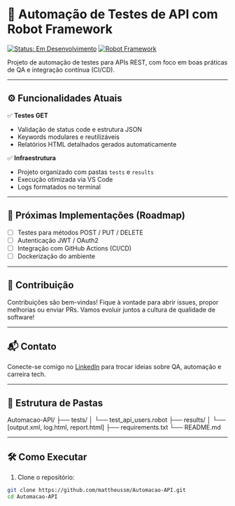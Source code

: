 # 🚀 Automação de Testes de API com Robot Framework

[![Status: Em Desenvolvimento](https://img.shields.io/badge/status-em%20desenvolvimento-yellow)](https://github.com/mattheussm/Automacao-API)
[![Robot Framework](https://img.shields.io/badge/Robot_Framework-5.0+-green?logo=robot-framework)](https://robotframework.org/)

Projeto de automação de testes para APIs REST, com foco em boas práticas de QA e integração contínua (CI/CD).

---

## ⚙️ Funcionalidades Atuais

✅ **Testes GET**  
- Validação de status code e estrutura JSON  
- Keywords modulares e reutilizáveis  
- Relatórios HTML detalhados gerados automaticamente

✅ **Infraestrutura**  
- Projeto organizado com pastas `tests` e `results`  
- Execução otimizada via VS Code  
- Logs formatados no terminal  

---

## 🔧 Próximas Implementações (Roadmap)

- [ ] Testes para métodos POST / PUT / DELETE  
- [ ] Autenticação JWT / OAuth2  
- [ ] Integração com GitHub Actions (CI/CD)  
- [ ] Dockerização do ambiente   

---

## 🤝 Contribuição
Contribuições são bem-vindas! Fique à vontade para abrir issues, propor melhorias ou enviar PRs.
Vamos evoluir juntos a cultura de qualidade de software!

---

## 📬 Contato

Conecte-se comigo no [LinkedIn](https://www.linkedin.com/in/mattheussm/) para trocar ideias sobre QA, automação e carreira tech.

---

## 📂 Estrutura de Pastas
Automacao-API/
├── tests/
│   └── test_api_users.robot
├── results/
│   └── [output.xml, log.html, report.html]
├── requirements.txt
└── README.md

---

## 🛠️ Como Executar

1. Clone o repositório:

```bash
git clone https://github.com/mattheussm/Automacao-API.git
cd Automacao-API
